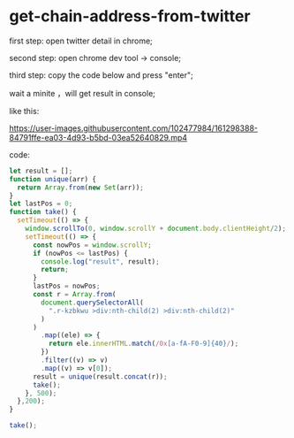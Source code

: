 # get-chain-address-from-twitter

first step: open twitter detail in chrome;

second step: open chrome dev tool -> console;

third step: copy the code below and press "enter";

wait a minite ，will get result in console;

like this:



https://user-images.githubusercontent.com/102477984/161298388-84791ffe-ea03-4d93-b5bd-03ea52640829.mp4




code: 

```javascript
let result = [];
function unique(arr) {
  return Array.from(new Set(arr));
}
let lastPos = 0;
function take() {
  setTimeout(() => {
    window.scrollTo(0, window.scrollY + document.body.clientHeight/2);
    setTimeout(() => {
      const nowPos = window.scrollY;
      if (nowPos <= lastPos) {
        console.log("result", result);
        return;
      }
      lastPos = nowPos;
      const r = Array.from(
        document.querySelectorAll(
          ".r-kzbkwu >div:nth-child(2) >div:nth-child(2)"
        )
      )
        .map((ele) => {
          return ele.innerHTML.match(/0x[a-fA-F0-9]{40}/);
        })
        .filter((v) => v)
        .map((v) => v[0]);
      result = unique(result.concat(r));
      take();
    }, 500);
  },200);
}

take();

```
